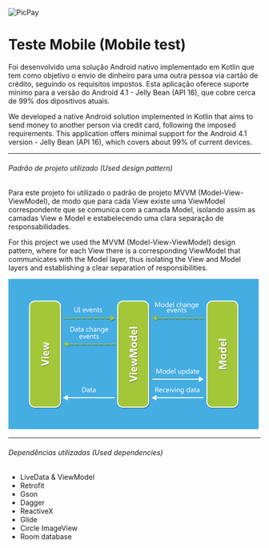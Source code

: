 ![PicPay](https://user-images.githubusercontent.com/1765696/26998603-711fcf30-4d5c-11e7-9281-0d9eb20337ad.png)

# Teste Mobile (Mobile test)

Foi desenvolvido uma solução Android nativo implementado em Kotlin que tem como objetivo o envio de dinheiro para uma outra pessoa via cartão de crédito, seguindo os requisitos impostos. Esta aplicação oferece suporte mínimo para a versão do Android 4.1 - Jelly Bean (API 16), que cobre cerca de 99% dos dipositivos atuais.

We developed a native Android solution implemented in Kotlin that aims to send money to another person via credit card, following the imposed requirements. This application offers minimal support for the Android 4.1 version - Jelly Bean (API 16), which covers about 99% of current devices.

-----
###### Padrão de projeto utilizado (Used design pattern)

Para este projeto foi utilizado o padrão de projeto MVVM (Model-View-ViewModel), de modo que para cada View existe uma ViewModel correspondente que se comunica com a camada Model, isolando assim as camadas View e Model e estabelecendo uma clara separação de responsabilidades.

For this project we used the MVVM (Model-View-ViewModel) design pattern, where for each View there is a corresponding ViewModel that communicates with the Model layer, thus isolating the View and Model layers and establishing a clear separation of responsibilities.

![mvvm](images/pattern_mvvm_scheme.png)

-----
###### Dependências utilizadas (Used dependencies)

+ LiveData & ViewModel
+ Retrofit
+ Gson
+ Dagger
+ ReactiveX
+ Glide
+ Circle ImageView
+ Room database
